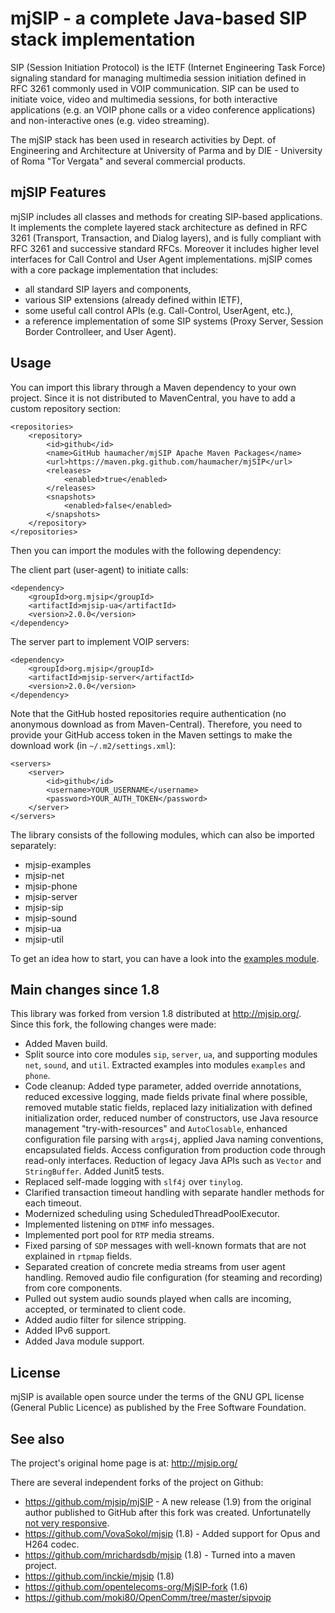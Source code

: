# mjSIP - a complete Java-based SIP stack implementation 

SIP (Session Initiation Protocol) is the IETF (Internet Engineering Task Force) signaling standard for managing 
multimedia session initiation defined in RFC 3261 commonly used in VOIP communication. SIP can be used to initiate 
voice, video and multimedia sessions, for both interactive applications (e.g. an VOIP phone calls or a video 
conference applications) and non-interactive ones (e.g. video streaming). 

The mjSIP stack has been used in research activities by Dept. of Engineering and Architecture at University of Parma and 
by DIE - University of Roma "Tor Vergata" and several commercial products.

## mjSIP Features

mjSIP includes all classes and methods for creating SIP-based applications. It implements the complete layered stack 
architecture as defined in RFC 3261 (Transport, Transaction, and Dialog layers), and is fully compliant with RFC 3261 
and successive standard RFCs. Moreover it includes higher level interfaces for Call Control and User Agent 
implementations. mjSIP comes with a core package implementation that includes:

* all standard SIP layers and components,
* various SIP extensions (already defined within IETF),
* some useful call control APIs (e.g. Call-Control, UserAgent, etc.),
* a reference implementation of some SIP systems (Proxy Server, Session Border Controlleer, and User Agent).

## Usage

You can import this library through a Maven dependency to your own project. Since it is not distributed to MavenCentral, 
you have to add a custom repository section:

```
<repositories>
    <repository>
        <id>github</id>
        <name>GitHub haumacher/mjSIP Apache Maven Packages</name>
        <url>https://maven.pkg.github.com/haumacher/mjSIP</url>
        <releases>
            <enabled>true</enabled>
        </releases>
        <snapshots>
            <enabled>false</enabled>
        </snapshots>
    </repository>
</repositories>
```

Then you can import the modules with the following dependency:

The client part (user-agent) to initiate calls:
```
<dependency>	
    <groupId>org.mjsip</groupId>
	<artifactId>mjsip-ua</artifactId>
    <version>2.0.0</version>
</dependency>
```

The server part to implement VOIP servers:
```
<dependency>	
    <groupId>org.mjsip</groupId>
	<artifactId>mjsip-server</artifactId>
    <version>2.0.0</version>
</dependency>
```

Note that the GitHub hosted repositories require authentication (no anonymous download as from Maven-Central). 
Therefore, you need to provide your GitHub access token in the Maven settings to make the download work (in `~/.m2/settings.xml`):

```
<servers>
    <server>
        <id>github</id>
        <username>YOUR_USERNAME</username>
        <password>YOUR_AUTH_TOKEN</password>
    </server>
</servers>
```

The library consists of the following modules, which can also be imported separately: 

* mjsip-examples
* mjsip-net
* mjsip-phone
* mjsip-server
* mjsip-sip
* mjsip-sound
* mjsip-ua
* mjsip-util

To get an idea how to start, you can have a look into the [examples module](https://github.com/haumacher/mjSIP/tree/master/mjsip-examples/src/main/java/org/mjsip/examples). 

## Main changes since 1.8

This library was forked from version 1.8 distributed at http://mjsip.org/. Since this fork, the following changes were made: 

* Added Maven build.
* Split source into core modules `sip`, `server`, `ua`, and supporting modules `net`, `sound`, and `util`. Extracted 
  examples into modules `examples` and `phone`. 
* Code cleanup: Added type parameter, added override annotations, reduced excessive logging, made fields private final
  where possible, removed mutable static fields, replaced lazy initialization with defined initialization order, reduced
  number of constructors, use Java resource management "try-with-resources" and `AutoClosable`, enhanced configuration 
  file parsing with `args4j`, applied Java naming conventions, encapsulated fields. Access configuration from production 
  code through read-only interfaces. Reduction of legacy Java APIs such as `Vector` and `StringBuffer`. Added Junit5 tests.
* Replaced self-made logging with `slf4j` over `tinylog`.
* Clarified transaction timeout handling with separate handler methods for each timeout. 
* Modernized scheduling using ScheduledThreadPoolExecutor.
* Implemented listening on `DTMF` info messages.
* Implemented port pool for `RTP` media streams.
* Fixed parsing of `SDP` messages with well-known formats that are not explained in `rtpmap` fields. 
* Separated creation of concrete media streams from user agent handling. Removed audio file configuration (for steaming 
  and recording) from core components.
* Pulled out system audio sounds played when calls are incoming, accepted, or terminated to client code.
* Added audio filter for silence stripping.
* Added IPv6 support.
* Added Java module support.

## License

mjSIP is available open source under the terms of the GNU GPL license (General Public Licence) 
as published by the Free Software Foundation.

## See also

The project's original home page is at: http://mjsip.org/
 
There are several independent forks of the project on Github:

* https://github.com/mjsip/mjSIP - A new release (1.9) from the original author published to GitHub after this fork was created. Unfortunatelly [not very  responsive](https://github.com/mjsip/mjSIP/issues/1). 
* https://github.com/VovaSokol/mjsip (1.8) - Added support for Opus and H264 codec.
* https://github.com/mrichardsdb/mjsip (1.8) - Turned into a maven project.
* https://github.com/inckie/mjsip (1.8)
* https://github.com/opentelecoms-org/MjSIP-fork (1.6)
* https://github.com/moki80/OpenComm/tree/master/sipvoip
